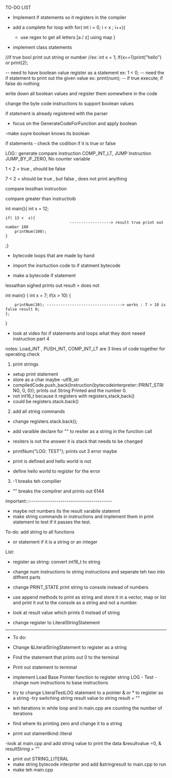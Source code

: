 TO-DO LIST

- Implement if statements so it registers in the compiler

- add a complete for loop with for( int i = 0; i < x ; i++){
    - use regex to get all letters [a / z] using map 
}
- implement class statements



//if true bool print out string or number
//ex: int x = 1; if{x==1}print("hello") or print(2);


-- need to have boolean value register as a statement ex: 1 < 0;
-- need the if statement to print out the given value ex: print(num);
-- if true execute; if false do nothing 

write down all boolean values and register them somewhere in the code

change the byte code instructions to support boolean values

if statement is already registered with the parser
- focus on the GenerateCodeForFunction and apply boolean

-make suyre boolean knows its boolean 



if statements - check the codition if it is true or false 



LOG:: generate compare instruction COMP_INT_LT, JUMP Instruction JUMP_BY_IF_ZERO, No counter variable 

1 < 2 = true , should be false

7 < 2 = should be true , but false , does not print anything 


compare lessthan instruction 

compare greater than instructioib






int main(){
    int x = 12;
    
    if( 13 <  x){
                                ------------------> result true print out number 100
        printNum(100);
    }
   
;} 


- bytecode loops that are made by hand


- import the insrtuction code to if statment bytecode 

- make a bytecode if statement 







lessathan sighed prints out result > does not












int main() {
    int x = 7;
    if(x > 10) {
        
        printNum(30); ---------------------------------> works : 7 > 10 is false result 0;
    };

   
}

- look at video for if statements and loops what they dont neeed instruction part 4



notes: Load_INT , PUSH_INT, COMP_INT_LT are 3 lines of code together for operating check


1. print strings
- setup print statement 
- store as a char maybe
-utf8_str
-  compiledCode.push_back(Instruction{bytecodeinterpreter::PRINT_STRING, 0, 0}); prints out String Printed and the number 0.
- not int16_t because it registers with registers,stack,back()
- could be registers.stack.back()


2. add all string commands 
- change registers.stack.back();
- add varaible declare for "" to resiter as a string in the function call
- resiters is not the answer it is stack that needs to be changed

- printNum("LOG: TEST"); prints out 3 error maybe
- print is defined and hello world is not
- define hello world to register for the error

3. -1 breaks teh compilier
 - "" breaks the compilrer and prints out 6144

important:::----------------------------------------
 - maybe not numbers its the result varabile statemnt 
- make string commands in instructions and implement them in print statement to test if it passes the test.





To-do: add string to all functions 
- or statement if it is a string or an integer







List:
 - register as string: convert int16_t to string
 - change num instructions to string instructions and seperate teh two into diffrent parts
 - change PRINT_STATE print string to console instead of numbers 
 
 
 
 
 - use append methods to print as string and store it in a vector, map or list and print it out to the console as a string and not  a number.

 - look at result value which prints 0 instead of string

 - change register to LiteralStringStatement




 --------------------------------------------------------------------

 - To do:
 - Change  &LiteralStringStatement to register as a string
 - Find the statement that prints out 0 to the terminal
 - Print out statement to terminal 
 - implement Load Base Pointer function to register string LOG - Test
 -change num instructions to base instructions
 - try to change LiteralTestLOG statement to a pointer & or * to register as a string
 -try switching string result value to string result = ""
 - teh iterations in while loop and in main.cpp are counting the number of iterations
 - find where its printing zero and change it to a string







 - print out stamentkind::literal



 -look at main.cpp and add string value to print the data &resultvalue =0, & resultString = ""



 - print out STRING_LITERAL
 - make string bytecode interprter and add &stringresult to main.cpp to run
 - make teh main.cpp